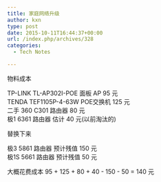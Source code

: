 ```yaml
---
title: 家庭网络升级
author: kxn
type: post
date: 2015-10-11T16:44:37+00:00
url: /index.php/archives/328
categories:
  - Tech Notes

---
```

物料成本

TP-LINK TL-AP302I-POE 面板 AP 95 元  
TENDA TEF1105P-4-63W POE交换机 125 元  
二手 360 C301 路由器 80 元  
极1 6361 路由器 估计 40 元(以前淘汰的)

替换下来

极3 5861 路由器 预计残值 150 元  
极1S 5661 路由器 预计残值 50 元

大概花费成本 95 + 125 + 80 + 40 - 150 - 50 = 140 元